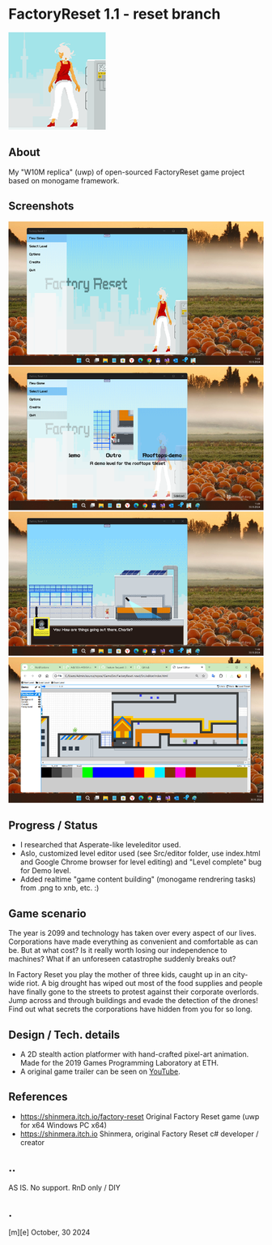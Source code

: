 # FactoryReset 1.1 - reset branch
![](Images/logo.png)


## About
My "W10M replica" (uwp) of open-sourced FactoryReset game project based on monogame framework.


## Screenshots
![](Images/shot01.png)
![](Images/shot02.png)
![](Images/shot03.png)
![](Images/shot04.png)


## Progress / Status
- I researched that Asperate-like leveleditor used.
- Aslo, customized level editor used (see Src/editor folder, use index.html and Google Chrome browser for level editing) and "Level complete" bug for Demo level.
- Added realtime "game content building" (monogame rendrering tasks) from .png to xnb, etc. :)


## Game scenario
The year is 2099 and technology has taken over every aspect of our lives. Corporations have made everything as convenient and comfortable as can be. But at what cost? Is it really worth losing our independence to machines? What if an unforeseen catastrophe suddenly breaks out?

In Factory Reset you play the mother of three kids, caught up in an city-wide riot. A big drought has wiped out most of the food supplies and people have finally gone to the streets to protest against their corporate overlords. Jump across and through buildings and evade the detection of the drones! Find out what secrets the corporations have hidden from you for so long.


## Design / Tech. details
- A 2D stealth action platformer with hand-crafted pixel-art animation. Made for the 2019 Games Programming Laboratory at ETH. 
- A original game trailer can be seen on [YouTube](https://www.youtube.com/watch?v=L0zmt9HId54).


## References
- https://shinmera.itch.io/factory-reset Original Factory Reset game (uwp for x64 Windows PC x64)
- https://shinmera.itch.io Shinmera, original Factory Reset c# developer / creator


## ..
AS IS. No support. RnD only / DIY


## .
[m][e] October, 30 2024


